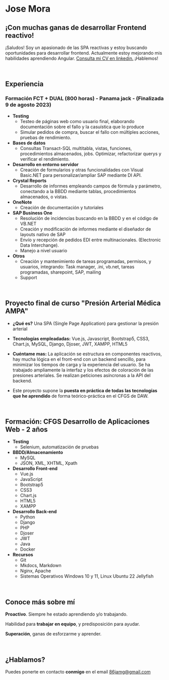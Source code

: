 # Jose Mora

## ¡Con muchas ganas de desarrollar Frontend reactivo!

¡Saludos! Soy un apasionado de las SPA reactivas y estoy buscando oportunidades para desarrollar frontend. Actualmente estoy mejorando mis habilidades aprendiendo Angular.
 [Consulta mi CV en linkedin.](https://www.linkedin.com/in/josemoradev/)
 ¡Hablemos!

<br/>

## Experiencia


### Formación FCT + DUAL (800 horas) - Panama jack - (Finalizada 9 de agosto 2023)
* **Testing**
	* Testeo de páginas web como usuario final, elaborando documentación sobre el fallo y la casuística que lo produce
	* Simular pedidos de compra, buscar el fallo con múltiples acciones, pruebas de rendimiento.
* **Bases de datos**
	* Consultas Transact-SQL multitabla, vistas, funciones, procedimientos almacenados, jobs. Optimizar, refactorizar querys y verificar el rendimiento.
* **Desarrollo en entorno servidor**
	* Creación de formularios y otras funcionalidades con Visual Basic.NET para personalizar/ampliar SAP mediante DI API.
* **Crystal Reports**
	* Desarrollo de informes empleando campos de fórmula y parámetro, conectando a la BBDD mediante tablas, procedimientos almacenados, o vistas.
* **OneNote**
	* Creación de documentación y tutoriales
* **SAP Business One**
	* Resolución de incidencias buscando en la BBDD y en el código de VB.NET
	* Creación y modificación de informes mediante el diseñador de layouts nativo de SAP
	* Envío y recepción de pedidos EDI entre multinacionales. (Electronic Data Interchange).
	* Manejo a nivel usuario
* **Otros**
	* Creación y mantenimiento de tareas programadas, permisos, y usuarios, integrando: Task manager, .ini, vb.net, tareas programadas, sharepoint, SAP, mailing
	* Support

<br/>

## Proyecto final de curso "Presión Arterial Médica AMPA"

* **¿Qué es?** Una SPA (Single Page Application) para gestionar la presión arterial

* **Tecnologías empleadadas:** Vue.js, Javascript, Bootstrap5, CSS3, Chart.js, MySQL, Django, Djoser, JWT, XAMPP, HTML5

* **Cuéntame mas:** La aplicación se estructura en componentes reactivos, hay mucha lógica en el front-end con un backend sencillo, para minimizar los tiempos de carga y la experiencia del usuario. Se ha trabajado ampliamente la interfaz y los efectos de coloración de las presiones arteriales. Se realizan peticiones asíncronas a la API del backend.

* Este proyecto supone la **puesta en práctica de todas las tecnologías que he aprendido** de forma teórico-práctica en el CFGS de DAW.

<br/>

## Formación: CFGS Desarrollo de Aplicaciones Web - 2 años
* **Testing**
	* Selenium, automatización de pruebas
* **BBDD/Almacenamiento**
	* MySQL
	* JSON, XML, XHTML, Xpath
* **Desarrollo Front-end**
	* Vue.js
	* JavaScript
	* Bootstrap5
	* CSS3
	* Chart.js
	* HTML5
	* XAMPP
* **Desarrollo Back-end**
	* Python
	* Django
	* PHP
	* Djoser
	* JWT
	* Java
	* Docker
* **Recursos**
	* Git
	* Mkdocs, Markdown
	* Nginx, Apache
	* Sistemas Operativos Windows 10 y 11, Linux Ubuntu 22 Jellyfish

<br/>

## Conoce más sobre mí

**Proactivo**. Siempre he estado aprendiendo y/o trabajando.

Habilidad para **trabajar en equipo**, y predisposición para ayudar.

**Superación**, ganas de esforzarme y aprender.

<br/>

## ¿Hablamos?

Puedes ponerte en contacto **conmigo** en el email [86jamg@gmail.com](mailto:86jamg@gmail.com)
